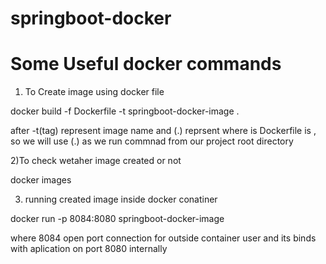 # springboot-docker

# Some Useful docker commands

1) To Create image using docker file

docker build -f Dockerfile -t springboot-docker-image .

after -t(tag) represent image name and (.) reprsent where is Dockerfile is , so we will use (.) as we run commnad from our project root directory

2)To check wetaher image created or not

docker images

3) running created image inside docker conatiner

docker run -p 8084:8080 springboot-docker-image

where 8084 open port connection for outside container user and its binds with aplication on port 8080 internally
